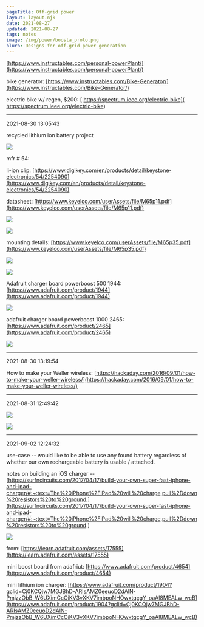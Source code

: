 ```yaml
---
pageTitle: Off-grid power
layout: layout.njk
date: 2021-08-27
updated: 2021-08-27
tags: notes 
image: /img/power/boosta_proto.png
blurb: Designs for off-grid power generation
---
```


[https://www.instructables.com/personal-powerPlant/](https://www.instructables.com/personal-powerPlant/)

bike generator: [https://www.instructables.com/Bike-Generator/](https://www.instructables.com/Bike-Generator/)

electric bike w/ regen, $200: [
https://spectrum.ieee.org/electric-bike](
https://spectrum.ieee.org/electric-bike)

---
2021-08-30 13:05:43

recycled lithium ion battery project

![](/img/power/lion_batt_clip.png)

mfr # 54:

li-ion clip: [https://www.digikey.com/en/products/detail/keystone-electronics/54/2254090](https://www.digikey.com/en/products/detail/keystone-electronics/54/2254090)

datasheet: [https://www.keyelco.com/userAssets/file/M65p11.pdf](https://www.keyelco.com/userAssets/file/M65p11.pdf)

![](/img/power/54_holes.png)

![](/img/power/batt_table.png)

mounting details: [https://www.keyelco.com/userAssets/file/M65p35.pdf](https://www.keyelco.com/userAssets/file/M65p35.pdf)

![](/img/power/54_mount.png)

![](/img/power/L_dim.png)

Adafruit charger board powerboost 500 1944: [https://www.adafruit.com/product/1944](https://www.adafruit.com/product/1944)

![](/img/power/powerboost_500.png)

adafruit charger board powerboost 1000 2465: [https://www.adafruit.com/product/2465](https://www.adafruit.com/product/2465)

![](/img/power/powerboost_1000.png)

---
2021-08-30 13:19:54

How to make your Weller wireless:  [https://hackaday.com/2016/09/01/how-to-make-your-weller-wireless/](https://hackaday.com/2016/09/01/how-to-make-your-weller-wireless/)


----
2021-08-31 12:49:42

![](/img/power/powerboost_1000_dim.png)

![](/img/power/boosta_proto.png)

---
2021-09-02 12:24:32

use-case -- would like to be able to use any found battery regardless of whether our own rechargeable battery is usable / attached.

notes on building an iOS charger -- [https://surfncircuits.com/2017/04/17/build-your-own-super-fast-iphone-and-ipad-charger/#:~:text=The%20iPhone%2FiPad%20will%20charge,pull%2Ddown%20resistors%20to%20ground.](https://surfncircuits.com/2017/04/17/build-your-own-super-fast-iphone-and-ipad-charger/#:~:text=The%20iPhone%2FiPad%20will%20charge,pull%2Ddown%20resistors%20to%20ground.)

![](/img/power/ios_resistors.png)

from: [https://learn.adafruit.com/assets/17555](https://learn.adafruit.com/assets/17555)

mini boost board from adafriut: [https://www.adafruit.com/product/4654](https://www.adafruit.com/product/4654)

mini lithium ion charger: [https://www.adafruit.com/product/1904?gclid=Cj0KCQjw7MGJBhD-ARIsAMZ0eeuoD2dAlN-PmjzzObB_W6UXimCcOiKV3vXKV7imbpoNHOwxtqcgY_oaAl8MEALw_wcB](https://www.adafruit.com/product/1904?gclid=Cj0KCQjw7MGJBhD-ARIsAMZ0eeuoD2dAlN-PmjzzObB_W6UXimCcOiKV3vXKV7imbpoNHOwxtqcgY_oaAl8MEALw_wcB)

